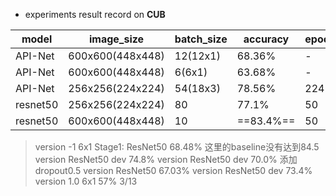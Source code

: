 
- experiments result record on **CUB**

| model    | image_size       | batch_size | accuracy  | epoch | dataset | date | id     |
| -------- | ---------------- | ---------- | --------- | ----- | ------- | ---- | ------ |
| API-Net  | 600x600(448x448) | 12(12x1)   | 68.36%    | -     | full    | 3.17 |        |
| API-Net  | 600x600(448x448) | 6(6x1)     | 63.68%    | -     | full    | 3.17 |        |
| API-Net  | 256x256(224x224) | 54(18x3)   | 78.56%    | 224   | full    | 3.19 |        |
| resnet50 | 256x256(224x224) | 80         | 77.1%     | 50    | full    | 3.19 | 4698b0 |
| resnet50 | 600x600(448x448) | 10         | ==83.4%== | 50    | full    | 3.18 |        |


>version -1 6x1 Stage1: ResNet50 68.48% 这里的baseline没有达到84.5
>version       ResNet50        dev     74.8%
>version       ResNet50        dev     70.0%   添加dropout0.5
>version       ResNet50                67.03%
>version       ResNet50        dev     73.4%
>version 1.0 6x1  57%     3/13